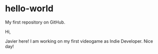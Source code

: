# hello-world
My first repository on GitHub.

Hi,

Javier here! I am working on my first videogame as Indie Developer. Nice day!
